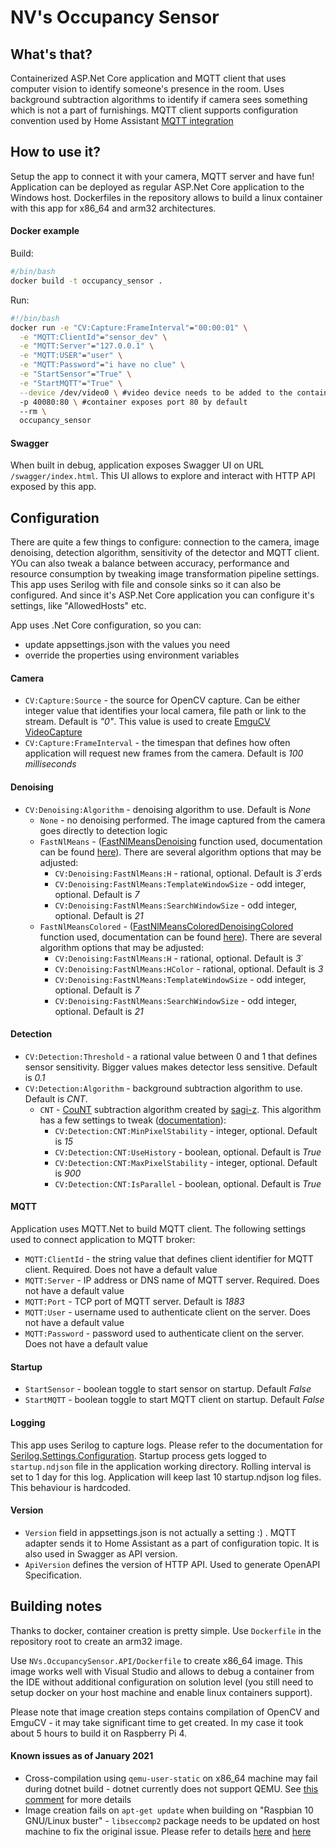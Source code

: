# NV's Occupancy Sensor
## What's that?
Containerized ASP.Net Core application and MQTT client that uses computer vision to identify someone's presence in the room.
Uses background subtraction algorithms to identify if camera sees something which is not a part of furnishings.
MQTT client supports configuration convention used by Home Assistant [MQTT integration](https://www.home-assistant.io/docs/mqtt/)
## How to use it?
Setup the app to connect it with your camera, MQTT server and have fun!
Application can be deployed as regular ASP.Net Core application to the Windows host. Dockerfiles in the repository allows to build a linux container with this app for x86_64 and arm32 architectures. 
#### Docker example
Build:
```sh
#/bin/bash
docker build -t occupancy_sensor .
```
Run:
```sh
#!/bin/bash
docker run -e "CV:Capture:FrameInterval"="00:00:01" \
  -e "MQTT:ClientId"="sensor_dev" \
  -e "MQTT:Server"="127.0.0.1" \
  -e "MQTT:USER"="user" \
  -e "MQTT:Password"="i have no clue" \
  -e "StartSensor"="True" \
  -e "StartMQTT"="True" \
  --device /dev/video0 \ #video device needs to be added to the container if CV:Capture:Source is not a file or URL
  -p 40080:80 \ #container exposes port 80 by default
  --rm \
  occupancy_sensor
```
#### Swagger
When built in debug, application exposes Swagger UI on URL `/swagger/index.html`. This UI allows to explore and interact with HTTP API exposed by this app.
## Configuration
There are quite a few things to configure: connection to the camera, image denoising, detection algorithm, sensitivity of the detector and MQTT client. 
YOu can also tweak a balance between accuracy, performance and resource consumption by tweaking image transformation pipeline settings.
This app uses Serilog with file and console sinks so it can also be configured.
And since it's ASP.Net Core application you can configure it's settings, like "AllowedHosts" etc.

App uses .Net Core configuration, so you can:
* update appsettings.json with the values you need
* override the properties using environment variables
#### Camera
* `CV:Capture:Source` - the source for OpenCV capture. Can be either integer value that identifies your local camera, file path or link to the stream. Default is _"0"_. This value is used to create [EmguCV VideoCapture](http://www.emgu.com/wiki/files/4.4.0/document/html/961857d0-b7ba-53d8-253a-5059bb3bc1df.htm)
* `CV:Capture:FrameInterval` - the timespan that defines how often application will request new frames from the camera. Default is _100 milliseconds_
#### Denoising
* `CV:Denoising:Algorithm` - denoising algorithm to use. Default is _None_
  * `None` - no denoising performed. The image captured from the camera goes directly to detection logic
  * `FastNlMeans` - ([FastNlMeansDenoising](https://docs.opencv.org/4.5.1/d5/d69/tutorial_py_non_local_means.html) function used, documentation can be found [here](https://emgu.com/wiki/files/4.5.1/document/html/58b1b703-e4a2-94d9-4843-efe674bae0a3.htm)).
There are several algorithm options that may be adjusted:
    * `CV:Denoising:FastNlMeans:H` - rational, optional. Default is _3_`erds
    * `CV:Denoising:FastNlMeans:TemplateWindowSize` - odd integer, optional. Default is _7_
    * `CV:Denoising:FastNlMeans:SearchWindowSize` - odd integer, optional. Default is _21_
  * `FastNlMeansColored` - ([FastNlMeansColoredDenoisingColored](https://docs.opencv.org/4.5.1/d5/d69/tutorial_py_non_local_means.html) function used, documentation can be found [here](https://emgu.com/wiki/files/4.5.1/document/html/55cd7112-6814-99e7-76f4-ce3b8b8d0694.htm)).
There are several algorithm options that may be adjusted:
    * `CV:Denoising:FastNlMeans:H` - rational, optional. Default is _3_`
    * `CV:Denoising:FastNlMeans:HColor` - rational, optional. Default is _3_
    * `CV:Denoising:FastNlMeans:TemplateWindowSize` - odd integer, optional. Default is _7_
    * `CV:Denoising:FastNlMeans:SearchWindowSize` - odd integer, optional. Default is _21_
#### Detection
* `CV:Detection:Threshold` - a rational value between 0 and 1 that defines sensor sensitivity. Bigger values makes detector less sensitive. Default is _0.1_
* `CV:Detection:Algorithm` - background subtraction algorithm to use. Default is _CNT_.
  * `CNT` - [CouNT](https://sagi-z.github.io/BackgroundSubtractorCNT/) subtraction algorithm created by [sagi-z](https://github.com/sagi-z). 
This algorithm has a few settings to tweak ([documentation](https://sagi-z.github.io/BackgroundSubtractorCNT/doxygen/html/index.html)):
    * `CV:Detection:CNT:MinPixelStability` - integer, optional. Default is _15_
    * `CV:Detection:CNT:UseHistory` - boolean, optional. Default is _True_
    * `CV:Detection:CNT:MaxPixelStability` - integer, optional. Default is _900_
    * `CV:Detection:CNT:IsParallel` - boolean, optional. Default is _True_
#### MQTT
Application uses MQTT.Net to build MQTT client. The following settings used to connect application to MQTT broker:
* `MQTT:ClientId` - the string value that defines client identifier for MQTT client. Required. Does not have a default value
* `MQTT:Server` - IP address or DNS name of MQTT server. Required. Does not have a default value
* `MQTT:Port` - TCP port of MQTT server. Default is _1883_
* `MQTT:User` - username used to authenticate client on the server. Does not have a default value
* `MQTT:Password` - password used to authenticate client on the server. Does not have a default value
#### Startup
* `StartSensor` - boolean toggle to start sensor on startup. Default _False_
* `StartMQTT` - boolean toggle to start MQTT client on startup. Default _False_
#### Logging
This app uses Serilog to capture logs. Please refer to the documentation for [Serilog.Settings.Configuration](https://github.com/serilog/serilog-settings-configuration).
Startup process gets logged to `startup.ndjson` file in the application working directory. Rolling interval is set to 1 day for this log. Application will keep last 10 startup.ndjson log files. This behaviour is hardcoded.
#### Version
* `Version` field in appsettings.json is not actually a setting :) . MQTT adapter sends it to Home Assistant as a part of configuration topic. It is also used in Swagger as API version.
* `ApiVersion` defines the version of HTTP API. Used to generate OpenAPI Specification.
## Building notes
Thanks to docker, container creation is pretty simple. Use `Dockerfile` in the repository root to create an arm32 image. 

Use `NVs.OccupancySensor.API/Dockerfile` to create x86_64 image. This image works well with Visual Studio and allows to debug a container from the IDE without additional configuration on solution level (you still need to setup docker on your host machine and enable linux containers support). 

Please note that image creation steps contains compilation of OpenCV and EmguCV - it may take significant time to get created. In my case it took about 5 hours to build it on Raspberry Pi 4.
#### Known issues as of January 2021
* Cross-compilation using `qemu-user-static` on x86_64 machine may fail during dotnet build - dotnet currently does not support QEMU. See [this comment](https://github.com/dotnet/dotnet-docker/issues/1512#issuecomment-562180086) for more details
* Image creation fails on `apt-get update` when building on "Raspbian 10 GNU/Linux buster" - `libseccomp2` package needs to be updated on host machine to fix the original issue. Please refer to details [here](https://askubuntu.com/questions/1263284/apt-update-throws-signature-error-in-ubuntu-20-04-container-on-arm) and [here](https://github.com/moby/moby/issues/40734) 
